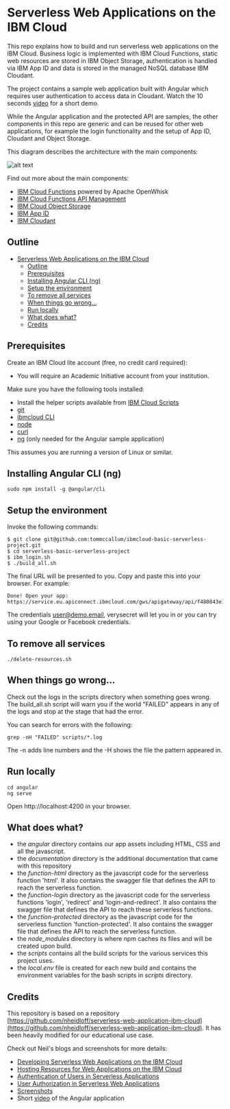 # Serverless Web Applications on the IBM Cloud

This repo explains how to build and run serverless web applications on the IBM Cloud. Business logic is implemented with IBM Cloud Functions, static web resources are stored in IBM Object Storage, authentication is handled via IBM App ID and data is stored in the managed NoSQL database IBM Cloudant.

The project contains a sample web application built with Angular which requires user authentication to access data in Cloudant. Watch the 10 seconds [video](documentation/serverless-web-app.mp4) for a short demo.

While the Angular application and the protected API are samples, the other components in this repo are generic and can be reused for other web applications, for example the login functionality and the setup of App ID, Cloudant and Object Storage.

This diagram describes the architecture with the main components:

![alt text](documentation/serverless-web-app.png "architecture diagram")



Find out more about the main components:

* [IBM Cloud Functions](https://cloud.ibm.com/openwhisk) powered by Apache OpenWhisk
* [IBM Cloud Functions API Management](https://cloud.ibm.com/openwhisk/apimanagement)
* [IBM Cloud Object Storage](https://cloud.ibm.com/catalog/services/cloud-object-storage)
* [IBM App ID](https://cloud.ibm.com/catalog/services/app-id)
* [IBM Cloudant](https://cloud.ibm.com/catalog/services/cloudant)

## Outline

- [Serverless Web Applications on the IBM Cloud](#serverless-web-applications-on-the-ibm-cloud)
  - [Outline](#outline)
  - [Prerequisites](#prerequisites)
  - [Installing Angular CLI (ng)](#installing-angular-cli-ng)
  - [Setup the environment](#setup-the-environment)
  - [To remove all services](#to-remove-all-services)
  - [When things go wrong...](#when-things-go-wrong)
  - [Run locally](#run-locally)
  - [What does what?](#what-does-what)
  - [Credits](#credits)

## Prerequisites

Create an IBM Cloud lite account (free, no credit card required):

* You will require an Academic Initiative account from your institution.

Make sure you have the following tools installed:

* Install the helper scripts available from [IBM Cloud Scripts](https://github.com/tommccallum/ibmcloud-scripts) 
* [git](https://git-scm.com/downloads)
* [ibmcloud CLI](https://console.bluemix.net/docs/cli/index.html)
* [node](https://nodejs.org/en/download/)
* [curl](https://curl.haxx.se/download.html)
* [ng](https://github.com/angular/angular-cli/wiki) (only needed for the Angular sample application)

This assumes you are running a version of Linux or similar.

## Installing Angular CLI (ng)

```
sudo npm install -g @angular/cli
```

## Setup the environment

Invoke the following commands:

```
$ git clone git@github.com:tommccallum/ibmcloud-basic-serverless-project.git
$ cd serverless-basic-serverless-project
$ ibm_login.sh
$ ./build_all.sh
```

The final URL will be presented to you.  Copy and paste this into your browser.  For example:

```
Done! Open your app: https://service.eu.apiconnect.ibmcloud.com/gws/apigateway/api/f480843e14eb28dfb6c273dd4638dbbf5cef56da97581b5a76fff44bfa5f9c50/serverlessweb/web
```

The credentials user@demo.email, verysecret will let you in or you can try using your Google or Facebook credentials.

## To remove all services

```
./delete-resources.sh
```

## When things go wrong...

Check out the logs in the scripts directory when something goes wrong.  The build_all.sh script will warn you if the world "FAILED" appears in any of the logs and stop at the stage that had the error.

You can search for errors with the following:

```
grep -nH "FAILED" scripts/*.log
```

The -n adds line numbers and the -H shows the file the pattern appeared in.

## Run locally

```
cd angular
ng serve
```

Open http://localhost:4200 in your browser.

## What does what?

* the _angular_ directory contains our app assets including HTML, CSS and all the javascript.
* the _documentation_ directory is the additional documentation that came with this repository
* the _function-html_ directory as the javascript code for the serverless function 'html'.  It also contains the swagger file that defines the API to reach the serverless function.
* the _function-login_ directory as the javascript code for the serverless functions 'login', 'redirect' and 'login-and-redirect'.  It also contains the swagger file that defines the API to reach these serverless functions.
* the _function-protected_ directory as the javascript code for the serverless function 'function-protected'.  It also contains the swagger file that defines the API to reach the serverless function.
* the _node_modules_ directory is where npm caches its files and will be created upon build.
* the _scripts_ contains all the build scripts for the various services this project uses.
* the _local.env_ file is created for each new build and contains the environment variables for the bash scripts in _scripts_ directory.


## Credits

This repository is based on a repository [https://github.com/nheidloff/serverless-web-application-ibm-cloud](https://github.com/nheidloff/serverless-web-application-ibm-cloud).   It has been heavily modified for our educational use case.

Check out Neil's blogs and screenshots for more details:

* [Developing Serverless Web Applications on the IBM Cloud](http://heidloff.net/article/serverless-web-applications-ibm)
* [Hosting Resources for Web Applications on the IBM Cloud](http://heidloff.net/article/hosting-static-web-resources-ibm-cloud)
* [Authentication of Users in Serverless Applications](http://heidloff.net/article/user-authentication-serverless-openwhisk)
* [User Authorization in Serverless Web Applications](http://heidloff.net/article/user-authorization-serverless-web-applications-openwhisk)
* [Screenshots](documentation/serverless-web-apps.pdf)
* Short [video](documentation/serverless-web-app.mp4) of the Angular application
